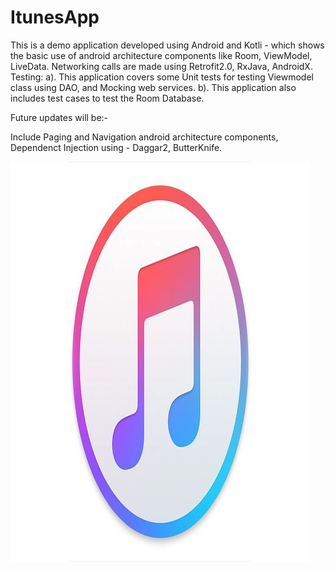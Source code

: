 # ItunesApp
This is a demo application developed using Android and Kotli -  which shows the basic use of android architecture components 
like Room, ViewModel, LiveData.
Networking calls are made using Retrofit2.0, RxJava, AndroidX.
Testing: 
a). This application covers some Unit tests for testing Viewmodel class using DAO, and Mocking web services.
b). This application also includes test cases to test the Room Database.

Future updates will be:-

Include Paging and Navigation android architecture components, Dependenct Injection using - Daggar2, ButterKnife.

![phone1|small](screenshots/logo.jpeg)